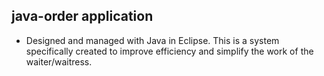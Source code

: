 ## java-order application

- Designed and managed with Java in Eclipse. This is a system specifically created to improve efficiency and simplify the work of the waiter/waitress. 
